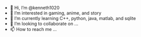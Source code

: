 - 👋 Hi, I’m @kenneth1020
- 👀 I’m interested in gaming, anime, and story
- 🌱 I’m currently learning C++, python, java, matlab, and sqlite
- 💞️ I’m looking to collaborate on ...
- 📫 How to reach me ...

<!---
kenneth1020/kenneth1020 is a ✨ special ✨ repository because its `README.md` (this file) appears on your GitHub profile.
You can click the Preview link to take a look at your changes.
--->
